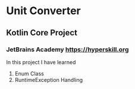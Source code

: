 # Unit Converter
## Kotlin Core Project
### JetBrains Academy https://hyperskill.org

In this project I have learned
1. Enum Class
2. RuntimeException Handling